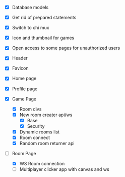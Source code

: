 - [X] Database models
- [X] Get rid of prepared statements
- [X] Switch to chi mux
- [X] Icon and thumbnail for games
- [X] Open access to some pages for unauthorized users
- [X] Header
- [X] Favicon

- [X] Home page

- [X] Profile page

- [X] Game Page
    - [X] Room divs 
    - [X] New room creater api/ws
        - [X] Base
        - [X] Security
    - [X] Dynamic rooms list
    - [X] Room connect
    - [X] Random room returner api

- [ ] Room Page
    - [X] WS Room connection
    - [ ] Multiplayer clicker app with canvas and ws